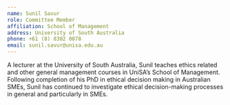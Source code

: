 ```yaml
---
name: Sunil Savur
role: Committee Member
affiliation: School of Management
address: University of South Australia
phone: +61 (8) 8302 0878
email: sunil.savur@unisa.edu.au
---
```

A lecturer at the University of South Australia, Sunil teaches ethics related and other general management courses in UniSA’s School of Management.  Following completion of his PhD in ethical decision making in Australian SMEs, Sunil has continued to investigate ethical decision-making processes in general and particularly in SMEs.
